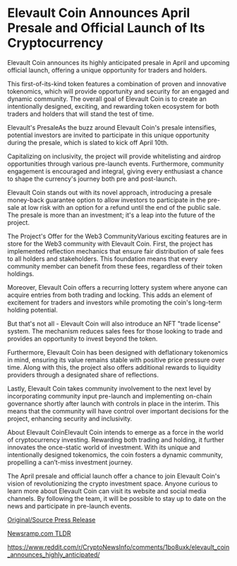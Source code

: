 # Elevault Coin Announces April Presale and Official Launch of Its Cryptocurrency

Elevault Coin announces its highly anticipated presale in April and upcoming official launch, offering a unique opportunity for traders and holders.

This first-of-its-kind token features a combination of proven and innovative tokenomics, which will provide opportunity and security for an engaged and dynamic community. The overall goal of Elevault Coin is to create an intentionally designed, exciting, and rewarding token ecosystem for both traders and holders that will stand the test of time.

Elevault's PresaleAs the buzz around Elevault Coin's presale intensifies, potential investors are invited to participate in this unique opportunity during the presale, which is slated to kick off April 10th.

Capitalizing on inclusivity, the project will provide whitelisting and airdrop opportunities through various pre-launch events. Furthermore, community engagement is encouraged and integral, giving every enthusiast a chance to shape the currency's journey both pre and post-launch.

Elevault Coin stands out with its novel approach, introducing a presale money-back guarantee option to allow investors to participate in the pre-sale at low risk with an option for a refund until the end of the public sale. The presale is more than an investment; it's a leap into the future of the project.

The Project's Offer for the Web3 CommunityVarious exciting features are in store for the Web3 community with Elevault Coin. First, the project has implemented reflection mechanics that ensure fair distribution of sale fees to all holders and stakeholders. This foundation means that every community member can benefit from these fees, regardless of their token holdings.

Moreover, Elevault Coin offers a recurring lottery system where anyone can acquire entries from both trading and locking. This adds an element of excitement for traders and investors while promoting the coin's long-term holding potential.

But that's not all - Elevault Coin will also introduce an NFT "trade license" system. The mechanism reduces sales fees for those looking to trade and provides an opportunity to invest beyond the token.

Furthermore, Elevault Coin has been designed with deflationary tokenomics in mind, ensuring its value remains stable with positive price pressure over time. Along with this, the project also offers additional rewards to liquidity providers through a designated share of reflections.

Lastly, Elevault Coin takes community involvement to the next level by incorporating community input pre-launch and implementing on-chain governance shortly after launch with controls in place in the interim. This means that the community will have control over important decisions for the project, enhancing security and inclusivity.

About Elevault CoinElevault Coin intends to emerge as a force in the world of cryptocurrency investing. Rewarding both trading and holding, it further innovates the once-static world of investment. With its unique and intentionally designed tokenomics, the coin fosters a dynamic community, propelling a can’t-miss investment journey.

The April presale and official launch offer a chance to join Elevault Coin's vision of revolutionizing the crypto investment space. Anyone curious to learn more about Elevault Coin can visit its website and social media channels. By following the team, it will be possible to stay up to date on the news and participate in pre-launch events. 

[Original/Source Press Release](https://blockchainwire.io/press-release/elevault-coin-announces-april-presale-and-official-launch-of-its-cryptocurrency)
                    

[Newsramp.com TLDR](None) 

https://www.reddit.com/r/CryptoNewsInfo/comments/1bo8uxk/elevault_coin_announces_highly_anticipated/